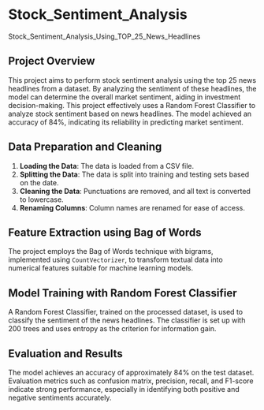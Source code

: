 # Stock_Sentiment_Analysis
Stock_Sentiment_Analysis_Using_TOP_25_News_Headlines

## Project Overview
This project aims to perform stock sentiment analysis using the top 25 news headlines from a dataset. By analyzing the sentiment of these headlines, the model can determine the overall market sentiment, aiding in investment decision-making.
This project effectively uses a Random Forest Classifier to analyze stock sentiment based on news headlines. The model achieved an accuracy of 84%, indicating its reliability in predicting market sentiment.

## Data Preparation and Cleaning
1. **Loading the Data**: The data is loaded from a CSV file.
2. **Splitting the Data**: The data is split into training and testing sets based on the date.
3. **Cleaning the Data**: Punctuations are removed, and all text is converted to lowercase.
4. **Renaming Columns**: Column names are renamed for ease of access.

## Feature Extraction using Bag of Words
The project employs the Bag of Words technique with bigrams, implemented using `CountVectorizer`, to transform textual data into numerical features suitable for machine learning models.

## Model Training with Random Forest Classifier
A Random Forest Classifier, trained on the processed dataset, is used to classify the sentiment of the news headlines. The classifier is set up with 200 trees and uses entropy as the criterion for information gain.

## Evaluation and Results
The model achieves an accuracy of approximately 84% on the test dataset. Evaluation metrics such as confusion matrix, precision, recall, and F1-score indicate strong performance, especially in identifying both positive and negative sentiments accurately.
